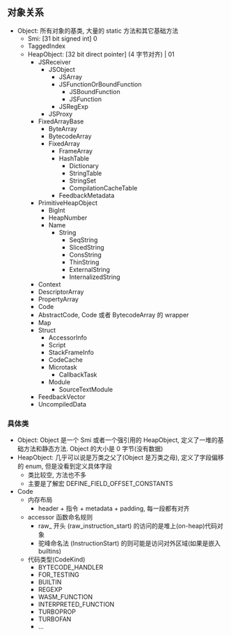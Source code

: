 ## 对象关系

* Object: 所有对象的基类, 大量的 static 方法和其它基础方法
  * Smi: [31 bit signed int] 0
  * TaggedIndex
  * HeapObject: [32 bit direct pointer] (4 字节对齐) | 01
      * JSReceiver
        * JSObject
          * JSArray
          * JSFunctionOrBoundFunction
              * JSBoundFunction
              * JSFunction
          * JSRegExp
        * JSProxy
      * FixedArrayBase
        * ByteArray
        * BytecodeArray
        * FixedArray
          * FrameArray
          * HashTable
              * Dictionary
              * StringTable
              * StringSet
              * CompilationCacheTable
          * FeedbackMetadata
      * PrimitiveHeapObject
        * BigInt
        * HeapNumber
        * Name
          * String
            * SeqString
            * SlicedString
            * ConsString
            * ThinString
            * ExternalString
            * InternalizedString
      * Context
      * DescriptorArray
      * PropertyArray
      * Code
      * AbstractCode, Code 或者 BytecodeArray 的 wrapper
      * Map
      * Struct
        * AccessorInfo
        * Script
        * StackFrameInfo
        * CodeCache
        * Microtask
          * CallbackTask
        * Module
          * SourceTextModule
      * FeedbackVector
      * UncompiledData

### 具体类
* Object: Object 是一个 Smi 或者一个强引用的 HeapObject, 定义了一堆的基础方法和静态方法. Object 的大小是 0 字节(没有数据)
* HeapObject: 几乎可以说是万类之父了(Object 是万类之母), 定义了字段偏移的 enum, 但是没看到定义具体字段
  * 类比较空, 方法也不多
  * 主要是了解宏 DEFINE_FIELD_OFFSET_CONSTANTS
* Code
    * 内存布局
        * header + 指令 + metadata + padding, 每一段都有对齐
    * accessor 函数命名规则
        * raw_ 开头 (raw_instruction_start) 的访问的是堆上(on-heap)代码对象
        * 驼峰命名法 (InstructionStart) 的则可能是访问对外区域(如果是嵌入 builtins)
    * 代码类型(CodeKind)
        * BYTECODE_HANDLER
        * FOR_TESTING
        * BUILTIN
        * REGEXP
        * WASM_FUNCTION
        * INTERPRETED_FUNCTION
        * TURBOPROP
        * TURBOFAN
        * ...